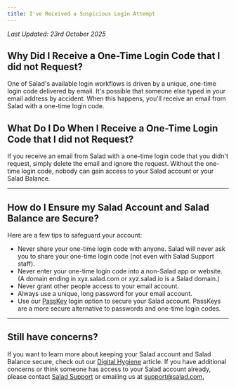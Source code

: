 ```yaml
---
title: I've Received a Suspicious Login Attempt
---
```


_Last Updated: 23rd October 2025_

## Why Did I Receive a One-Time Login Code that I did not Request?

One of Salad's available login workflows is driven by a unique, one-time login code delivered by email. It's possible
that someone else typed in your email address by accident. When this happens, you'll receive an email from Salad with a
one-time login code.

## What Do I Do When I Receive a One-Time Login Code that I did not Request?

If you receive an email from Salad with a one-time login code that you didn't request, simply delete the email and
ignore the request. Without the one-time login code, nobody can gain access to your Salad account or your Salad Balance.

---

## How do I Ensure my Salad Account and Salad Balance are Secure?

Here are a few tips to safeguard your account:

- Never share your one-time login code with anyone. Salad will never ask you to share your one-time login code (not even
  with Salad Support staff).
- Never enter your one-time login code into a non-Salad app or website. (A domain ending in xyx.salad.com or
  xyz.salad.io is a Salad domain.)
- Never grant other people access to your email account.
- Always use a unique, long password for your email account.
- Use our [PassKey](/docs/guides/using-salad/501-salad-app-passkeys) login option to secure your Salad account. PassKeys
  are a more secure alternative to passwords and one-time login codes.

---

## **Still have concerns?**

If you want to learn more about keeping your Salad account and Salad Balance secure, check out our
[Digital Hygiene](/docs/guides/getting-started/206-digital-hygiene-and-your-salad-balance) article. If you have
additional concerns or think someone has access to your Salad account already, please contact
[Salad Support](/docs/guides/your-pc/216-how-to-create-a-support-ticket) or emailing us at
[support@salad.com.](mailto:support@salad.com)
